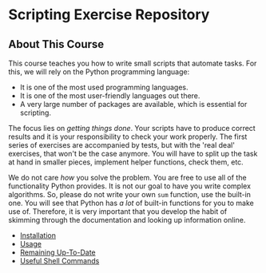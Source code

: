 # Scripting Exercise Repository

## About This Course

This course teaches you how to write small scripts that automate tasks.
For this, we will rely on the Python programming language:

* It is one of the most used programming languages.
* It is one of the most user-friendly languages out there.
* A very large number of packages are available, which is essential for scripting.

The focus lies on *getting things done*.
Your scripts have to produce correct results and it is your responsibility to check your work properly.
The first series of exercises are accompanied by tests, but with the 'real deal' exercises, that won't be the case anymore.
You will have to split up the task at hand in smaller pieces, implement helper functions, check them, etc.

We do not care *how* you solve the problem.
You are free to use all of the functionality Python provides.
It is not our goal to have you write complex algorithms.
So, please do not write your own `sum` function, use the built-in one.
You will see that Python has *a lot* of built-in functions for you to make use of.
Therefore, it is very important that you develop the habit of skimming through the documentation and looking up information online.

* [Installation](installation.md)
* [Usage](usage.md)
* [Remaining Up-To-Date](updating.md)
* [Useful Shell Commands](shell.md)
